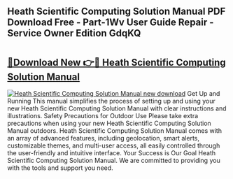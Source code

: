## Heath Scientific Computing Solution Manual PDF Download Free - Part-1Wv User Guide Repair - Service Owner Edition GdqKQ

# <h2><a href="http://bc67531.oget.top/?id=Heath+Scientific+Computing+Solution+Manual">🔗Download New 👉🔴 Heath Scientific Computing Solution Manual</a></h2>

[![Heath Scientific Computing Solution Manual new download](https://i.imgur.com/5g1atiW.png)](http://bc67531.oget.top/?id=Heath+Scientific+Computing+Solution+Manual)
Get Up and Running This manual simplifies the process of setting up and using your new Heath Scientific Computing Solution Manual with clear instructions and illustrations. Safety Precautions for Outdoor Use Please take extra precautions when using your new Heath Scientific Computing Solution Manual outdoors. Heath Scientific Computing Solution Manual comes with an array of advanced features, including geolocation, smart alerts, customizable themes, and multi-user access, all easily controlled through the user-friendly and intuitive interface. Your Success is Our Goal Heath Scientific Computing Solution Manual. We are committed to providing you with the tools and support you need.
